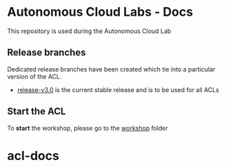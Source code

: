 # Autonomous Cloud Labs - Docs

This repository is used during the Autonomous Cloud Lab

## Release branches

Dedicated release branches have been created which tie into a particular version of the ACL.

- [release-v3.0](./README.md) is the current stable release and is to be used for all ACLs

<!--
- [jenkins-x on kubernetes](./jenkins-x)
- [concourse on pcf](./concourse)
-->

## Start the ACL

To **start** the workshop, please go to the [workshop](./workshop) folder
# acl-docs
